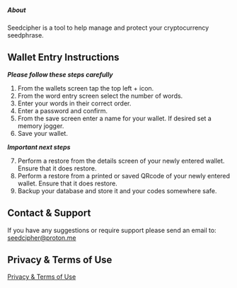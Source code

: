 

##### About
Seedcipher is a tool to help manage and protect your cryptocurrency seedphrase.

## Wallet Entry Instructions

***Please follow these steps carefully***

1. From the wallets screen tap the top left + icon.
2. From the word entry screen select the number of words.
3. Enter your words in their correct order.
4. Enter a password and confirm.
5. From the save screen enter a name for your wallet. If desired set a memory jogger.
6. Save your wallet.

***Important next steps***

7. Perform a restore from the details screen of your newly entered wallet. Ensure that it does restore.
8. Perform a restore from a printed or saved QRcode of your newly entered wallet. Ensure that it does restore.
9. Backup your database and store it and your codes somewhere safe.

## Contact & Support

If you have any suggestions or require support please send an email to: seedcipher@proton.me

## Privacy & Terms of Use

[Privacy & Terms of Use](https://seedlock.github.io/seedcipher/terms/terms.md)




